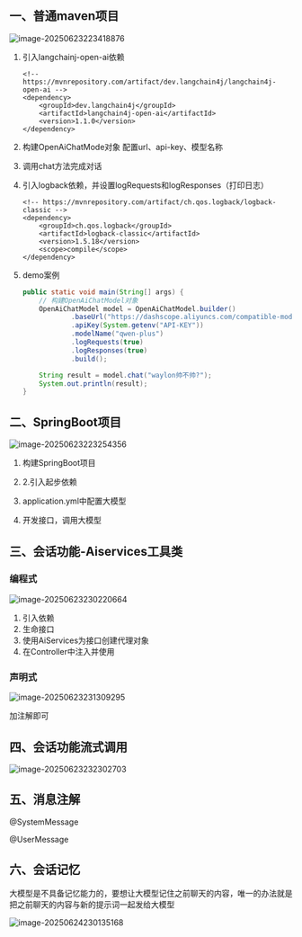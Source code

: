 ## 一、普通maven项目

![image-20250623223418876](http://img.minalz.cn/typora/image-20250623223418876.png)



1. 引入langchainj-open-ai依赖

    ```pom
    <!-- https://mvnrepository.com/artifact/dev.langchain4j/langchain4j-open-ai -->
    <dependency>
        <groupId>dev.langchain4j</groupId>
        <artifactId>langchain4j-open-ai</artifactId>
        <version>1.1.0</version>
    </dependency>
    ```
   
2. 构建OpenAiChatMode对象
    配置url、api-key、模型名称

3. 调用chat方法完成对话

4. 引入logback依赖，并设置logRequests和logResponses（打印日志）

    ```pom
    <!-- https://mvnrepository.com/artifact/ch.qos.logback/logback-classic -->
    <dependency>
        <groupId>ch.qos.logback</groupId>
        <artifactId>logback-classic</artifactId>
        <version>1.5.18</version>
        <scope>compile</scope>
    </dependency>
    ```

5. demo案例

    ```java
    public static void main(String[] args) {
        // 构建OpenAiChatModel对象
        OpenAiChatModel model = OpenAiChatModel.builder()
                .baseUrl("https://dashscope.aliyuncs.com/compatible-mode/v1")
                .apiKey(System.getenv("API-KEY"))
                .modelName("qwen-plus")
                .logRequests(true)
                .logResponses(true)
                .build();
    
        String result = model.chat("waylon帅不帅?");
        System.out.println(result);
    }
    ```

## 二、SpringBoot项目

![image-20250623223254356](http://img.minalz.cn/typora/image-20250623223254356.png)

1. 构建SpringBoot项目

2. 2.引入起步依赖

3. application.yml中配置大模型

4. 开发接口，调用大模型

## 三、会话功能-Aiservices工具类

### 编程式

![image-20250623230220664](http://img.minalz.cn/typora/image-20250623230220664.png)



1. 引入依赖
2. 生命接口
3. 使用AiServices为接口创建代理对象
4. 在Controller中注入并使用



### 声明式

![image-20250623231309295](http://img.minalz.cn/typora/image-20250623231309295.png)

加注解即可

## 四、会话功能流式调用

![image-20250623232302703](http://img.minalz.cn/typora/image-20250623232302703.png)



## 五、消息注解

@SystemMessage

@UserMessage



## 六、会话记忆

大模型是不具备记忆能力的，要想让大模型记住之前聊天的内容，唯一的办法就是把之前聊天的内容与新的提示词一起发给大模型

![image-20250624230135168](http://img.minalz.cn/typora/image-20250624230135168.png)

